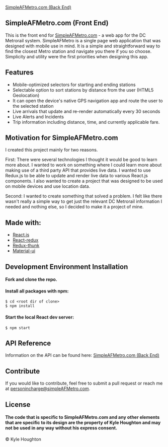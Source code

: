 [SimpleAFMetro.com (Back End)](https://github.com/Dusty211/backend-metro-app)

## SimpleAFMetro.com (Front End)
This is the front end for [SimpleAFMetro.com](https://www.simpleafmetro.com) - a web app for the DC Metrorail system. SimpleAFMetro is a single page web application that was designed with mobile use in mind. It is a simple and straightforward way to find the closest Metro station and navigate you there if you so choose. Simplicity and utility were the first priorities when designing this app.

## Features
- Mobile-optimized selectors for starting and ending stations
- Selectable option to sort stations by distance from the user (HTML5 Geolocation)
- It can open the device's native GPS navigation app and route the user to the selected station
- Live arrivals that update and re-render automatically every 30 seconds
- Live Alerts and Incidents
- Trip information including distance, time, and currently applicable fare.

## Motivation for SimpleAFMetro.com
I created this project mainly for two reasons.

First: There were several technologies I thought it would be good to learn more about. I wanted to work on something where I could learn more about making use of a third party API that provides live data. I wanted to use Redux.js to be able to update and render live data to various React.js components. I also wanted to create a project that was designed to be used on mobile devices and use location data.

Second: I wanted to create something that solved a problem. I felt like there wasn't really a simple way to get just the relevant DC Metrorail information I needed and nothing else, so I decided to make it a project of mine.

## Made with:

- [React.js](https://github.com/facebook/create-react-app)
- [React-redux](https://github.com/reduxjs/react-redux)
- [Redux-thunk](https://github.com/reduxjs/redux-thunk)
- [Material-ui](https://github.com/mui-org/material-ui)

## Development Environment Installation
#### Fork and clone the repo.

#### Install all packages with npm:
`$ cd <root dir of clone>`  
`$ npm install`

#### Start the local React dev server:
`$ npm start`

## API Reference

Information on the API can be found here: [SimpleAFMetro.com (Back End)](https://github.com/Dusty211/backend-metro-app)

## Contribute

If you would like to contribute, feel free to submit a pull request or reach me at [personincharge@simpleAFMetro.com](mailto:personincharge@simpleAFMetro.com).

## License
#### The code that is specific to SimpleAFMetro.com and any other elements that are specific to its design are the property of Kyle Houghton and may not be used in any way without his express consent.  
© Kyle Houghton 
